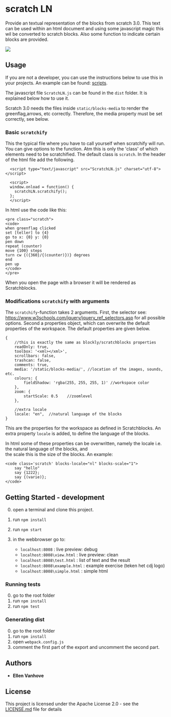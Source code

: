 # scratch LN
Provide an textual representation of the blocks from scratch 3.0. This text can be used within an html document and using some javascript magic this wil be converted to scratch blocks. Also some function to indicate certain blocks are provided.

<img src="https://scratch4d.github.io/scratch-LN/img/simple_html_and_rendering_en.PNG">

## Usage
If you are not a developer, you can use the instructions below to use this in your projects. 
An example can be found: [scripts](https://github.com/scratch4d/scripts).
 
The javascript file `ScratchLN.js` can be found in the `dist` folder.
It is explained below how to use it.

Scratch 3.0 needs the files inside `static/blocks-media` to render the greenflag,arrows, etc correctly. 
Therefore, the media property must be set correctly, see below.  
 

### Basic `scratchify`
This the typical file where you have to call yourself when scratchify will run. 
You can give options to the function. Atm  this is only the 'class' of which elements need to be scratchified.
The default class is `scratch`.
In the header of the html file add the following.
```
  <script type="text/javascript" src="ScratchLN.js" charset="utf-8"></script>
  
  <script>
  window.onload = function() {
    scratchLN.scratchify();
  };
  </script>
```
In html use the code like this: 
```
<pre class="scratch">
<code>
when greenflag clicked
set [teller] to {4}
go to x: {0} y: {0}
pen down
repeat (counter)
move {100} steps
turn cw {({360}/{(counter)})} degrees
end
pen up
</code>
</pre>
```
When you open the page with a browser it will be rendered as Scratchblocks.

### Modifications `scratchify` with arguments
The `scratchify`-function takes 2 arguments. First, the selector see: https://www.w3schools.com/jquery/jquery_ref_selectors.asp for all possible options.
Second a properties object, which can overwrite the default properties of the workspace. 
The default properties are given below.
```
{
    //this is exactly the same as blockly/scratchblocks properties
    readOnly: true,
    toolbox: '<xml></xml>',
    scrollbars: false,
    trashcan: false,
    comments: true,
    media: '/static/blocks-media/', //location of the images, sounds, etc.
    colours: {
        fieldShadow: 'rgba(255, 255, 255, 1)' //workspace color
    },
    zoom: {
        startScale: 0.5    //zoomlevel
    },
    
    //extra locale
    locale: "en",  //natural language of the blocks
}
```
This are the properties for the workspace as defined in Scratchblocks. 
An extra property `locale` is added, to define the language of the blocks.

In html some of these properties can be overwritten, 
namely the locale i.e. the natural language of the blocks, and  
the scale this is the size of the blocks.
An example:
```
<code class='scratch' blocks-locale="nl" blocks-scale="1">
    say "hello"
    say {1222};
    say {(varie)};
</code>
```



## Getting Started - development
0. open a terminal and clone this project.
1. run `npm install`
2. run `npm start` 
3. in the webbrowser go to:
	
	- `localhost:8008` : live preview: debug
	- `localhost:8008\view.html` : live preview: clean
	- `localhost:8008\test.html` : list of text and the result
	- `localhost:8008\example.html`  : example exercise (teken het cdj logo)
	- `localhost:8008\simple.html` : simple html

###  Running tests
0. go to the root folder
1. run `npm install`
2. run `npm test` 

### Generating dist
0. go to the root folder
1. run `npm install`
2. open `webpack.config.js`
3. comment the first part of the export and uncomment the second part. 

## Authors

* **Ellen Vanhove**

## License

This project is licensed under the Apache License 2.0 - see the [LICENSE.md](LICENSE) file for details
